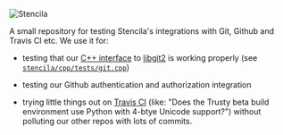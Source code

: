 ![Stencila](http://static.stenci.la/img/logo-name-400x88.png)

A small repository for testing Stencila's integrations with Git, Github and Travis CI etc. We use it for:

- testing that our [C++ interface](https://github.com/stencila/stencila/blob/master/cpp/stencila/git.hpp) to [libgit2](https://libgit2.github.com/) is working properly (see [`stencila/cpp/tests/git.cpp`](https://github.com/stencila/stencila/blob/master/cpp/tests/git.cpp))

- testing our Github authentication and authorization integration

- trying little things out on [Travis CI](travis-ci.org/stencila/test) (like: "Does the Trusty beta build environment use Python with 4-btye Unicode support?") without polluting our other repos with lots of commits.
